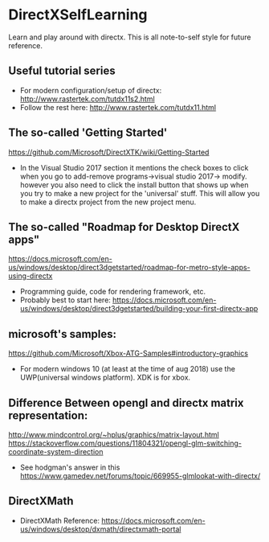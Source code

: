 # DirectXSelfLearning
Learn and play around with directx. This is all note-to-self style for future reference.

## Useful tutorial series
* For modern configuration/setup of directx:
http://www.rastertek.com/tutdx11s2.html
* Follow the rest here:
http://www.rastertek.com/tutdx11.html

## The so-called 'Getting Started'
https://github.com/Microsoft/DirectXTK/wiki/Getting-Started
 * In the Visual Studio 2017 section it mentions the check boxes to click when you go to add-remove programs->visual studio 2017-> modify. however you also need to click the install button that shows up when you try to make a new project for the 'universal' stuff. This will allow you to make a directx project from the new project menu.

## The so-called "Roadmap for Desktop DirectX apps"
https://docs.microsoft.com/en-us/windows/desktop/direct3dgetstarted/roadmap-for-metro-style-apps-using-directx
* Programming guide, code for rendering framework, etc.
* Probably best to start here:
https://docs.microsoft.com/en-us/windows/desktop/direct3dgetstarted/building-your-first-directx-app

## microsoft's samples:
https://github.com/Microsoft/Xbox-ATG-Samples#introductory-graphics
* For modern windows 10 (at least at the time of aug 2018) use the UWP(universal windows platform). XDK is for xbox.

## Difference Between opengl and directx matrix representation:
http://www.mindcontrol.org/~hplus/graphics/matrix-layout.html
https://stackoverflow.com/questions/11804321/opengl-glm-switching-coordinate-system-direction
* See hodgman's answer in this
https://www.gamedev.net/forums/topic/669955-glmlookat-with-directx/

## DirectXMath 
* DirectXMath Reference:
https://docs.microsoft.com/en-us/windows/desktop/dxmath/directxmath-portal

